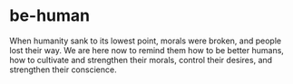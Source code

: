 # be-human
When humanity sank to its lowest point, morals were broken, and people lost their way. We are here now to remind them how to be better humans, how to cultivate and strengthen their morals, control their desires, and strengthen their conscience.
